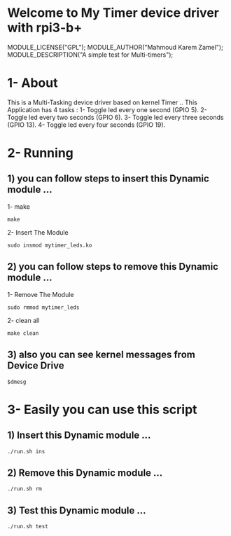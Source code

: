 # Welcome to My Timer device driver with rpi3-b+

 MODULE_LICENSE("GPL");
MODULE_AUTHOR("Mahmoud Karem Zamel");
MODULE_DESCRIPTION("A simple test for Multi-timers");


# 1- About

This is a Multi-Tasking device driver based on kernel Timer ..
This Application has 4 tasks :
1- Toggle led every one second (GPIO 5).
2- Toggle led every two seconds (GPIO 6).
3- Toggle led every three seconds (GPIO 13).
4- Toggle led every four seconds (GPIO 19).



# 2- Running

  
## 1) you can follow steps to insert this Dynamic module ...

1- make 
	
	make

2- Insert The Module
	
	sudo insmod mytimer_leds.ko

## 2) you can follow steps to remove this Dynamic module ...

1- Remove The Module
	
	sudo rmmod mytimer_leds

2- clean all
	
	make clean
	
## 3) also you can see kernel messages from Device Drive

	
	$dmesg

  
# 3- Easily you can use this script

## 1) Insert this Dynamic module ...

	
	./run.sh ins
	
## 2) Remove this Dynamic module ...

	
	./run.sh rm
	
## 3) Test this Dynamic module ...

	
	./run.sh test
